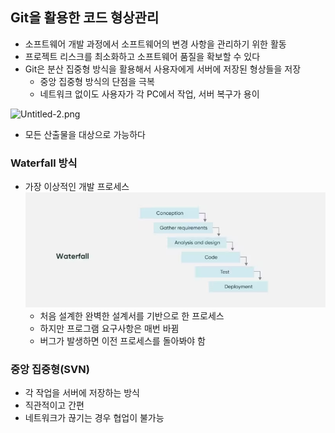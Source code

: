 
## Git을 활용한 코드 형상관리

- 소프트웨어 개발 과정에서 소프트웨어의 변경 사항을 관리하기 위한 활동
- 프로젝트 리스크를 최소화하고 소프트웨어 품질을 확보할 수 있다 
- Git은 분산 집중형 방식을 활용해서 사용자에게 서버에 저장된 형상들을 저장
  - 중앙 집중형 방식의 단점을 극복 
  - 네트워크 없이도 사용자가 각 PC에서 작업, 서버 복구가 용이 

![Untitled-2.png](..%2F..%2F..%2FDownloads%2FUntitled-2.png)
- 모든 산출물을 대상으로 가능하다 
  

### Waterfall 방식

- 가장 이상적인 개발 프로세스
![img.png](..%2FGit%2Fimg.png)
  - 처음 설계한 완벽한 설계서를 기반으로 한 프로세스
  - 하지만 프로그램 요구사항은 매번 바뀜
  - 버그가 발생하면 이전 프로세스를 돌아봐야 함 

### 중앙 집중형(SVN)

- 각 작업을 서버에 저장하는 방식
- 직관적이고 간편 
- 네트워크가 끊기는 경우 협업이 불가능 